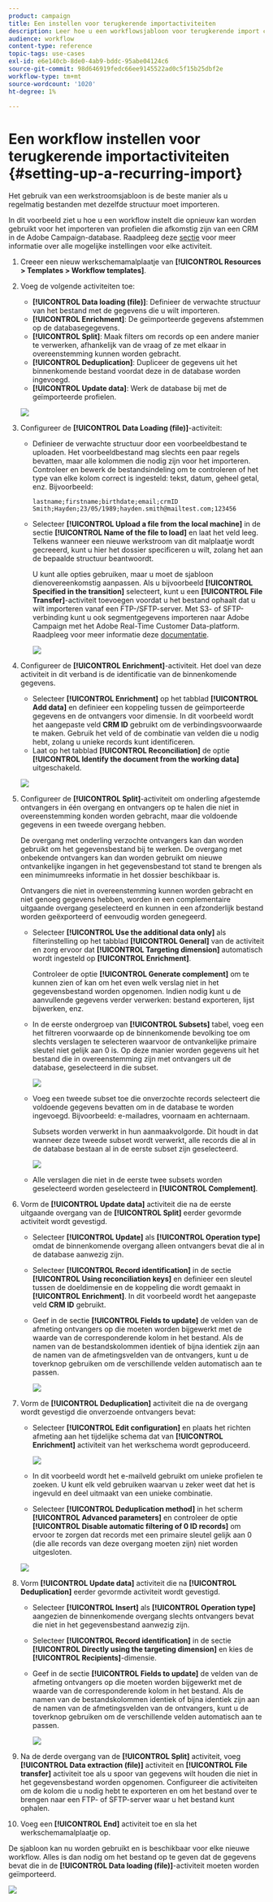 ```yaml
---
product: campaign
title: Een instellen voor terugkerende importactiviteiten
description: Leer hoe u een workflowsjabloon voor terugkerende import configureert.
audience: workflow
content-type: reference
topic-tags: use-cases
exl-id: e6e140cb-8de0-4ab9-bddc-95abe04124c6
source-git-commit: 98d646919fedc66ee9145522ad0c5f15b25dbf2e
workflow-type: tm+mt
source-wordcount: '1020'
ht-degree: 1%

---
```


# Een workflow instellen voor terugkerende importactiviteiten {#setting-up-a-recurring-import}

Het gebruik van een werkstroomsjabloon is de beste manier als u regelmatig bestanden met dezelfde structuur moet importeren.

In dit voorbeeld ziet u hoe u een workflow instelt die opnieuw kan worden gebruikt voor het importeren van profielen die afkomstig zijn van een CRM in de Adobe Campaign-database. Raadpleeg deze [sectie](../../workflow/using/about-activities.md) voor meer informatie over alle mogelijke instellingen voor elke activiteit.

1. Creeer een nieuw werkschemamalplaatje van **[!UICONTROL Resources > Templates > Workflow templates]**.
1. Voeg de volgende activiteiten toe:

   * **[!UICONTROL Data loading (file)]**: Definieer de verwachte structuur van het bestand met de gegevens die u wilt importeren.
   * **[!UICONTROL Enrichment]**: De geïmporteerde gegevens afstemmen op de databasegegevens.
   * **[!UICONTROL Split]**: Maak filters om records op een andere manier te verwerken, afhankelijk van de vraag of ze met elkaar in overeenstemming kunnen worden gebracht.
   * **[!UICONTROL Deduplication]**: Dupliceer de gegevens uit het binnenkomende bestand voordat deze in de database worden ingevoegd.
   * **[!UICONTROL Update data]**: Werk de database bij met de geïmporteerde profielen.

   ![](assets/import_template_example0.png)

1. Configureer de **[!UICONTROL Data Loading (file)]**-activiteit:

   * Definieer de verwachte structuur door een voorbeeldbestand te uploaden. Het voorbeeldbestand mag slechts een paar regels bevatten, maar alle kolommen die nodig zijn voor het importeren. Controleer en bewerk de bestandsindeling om te controleren of het type van elke kolom correct is ingesteld: tekst, datum, geheel getal, enz. Bijvoorbeeld:

      ```
      lastname;firstname;birthdate;email;crmID
      Smith;Hayden;23/05/1989;hayden.smith@mailtest.com;123456
      ```

   * Selecteer **[!UICONTROL Upload a file from the local machine]** in de sectie **[!UICONTROL Name of the file to load]** en laat het veld leeg. Telkens wanneer een nieuwe werkstroom van dit malplaatje wordt gecreeerd, kunt u hier het dossier specificeren u wilt, zolang het aan de bepaalde structuur beantwoordt.

      U kunt alle opties gebruiken, maar u moet de sjabloon dienovereenkomstig aanpassen. Als u bijvoorbeeld **[!UICONTROL Specified in the transition]** selecteert, kunt u een **[!UICONTROL File Transfer]**-activiteit toevoegen voordat u het bestand ophaalt dat u wilt importeren vanaf een FTP-/SFTP-server. Met S3- of SFTP-verbinding kunt u ook segmentgegevens importeren naar Adobe Campaign met het Adobe Real-Time Customer Data-platform. Raadpleeg voor meer informatie deze [documentatie](https://experienceleague.adobe.com/docs/experience-platform/destinations/catalog/email-marketing/adobe-campaign.html).

      ![](assets/import_template_example1.png)

1. Configureer de **[!UICONTROL Enrichment]**-activiteit. Het doel van deze activiteit in dit verband is de identificatie van de binnenkomende gegevens.

   * Selecteer **[!UICONTROL Enrichment]** op het tabblad **[!UICONTROL Add data]** en definieer een koppeling tussen de geïmporteerde gegevens en de ontvangers voor dimensie. In dit voorbeeld wordt het aangepaste veld **CRM ID** gebruikt om de verbindingsvoorwaarde te maken. Gebruik het veld of de combinatie van velden die u nodig hebt, zolang u unieke records kunt identificeren.
   * Laat op het tabblad **[!UICONTROL Reconciliation]** de optie **[!UICONTROL Identify the document from the working data]** uitgeschakeld.

   ![](assets/import_template_example2.png)

1. Configureer de **[!UICONTROL Split]**-activiteit om onderling afgestemde ontvangers in één overgang en ontvangers op te halen die niet in overeenstemming konden worden gebracht, maar die voldoende gegevens in een tweede overgang hebben.

   De overgang met onderling verzochte ontvangers kan dan worden gebruikt om het gegevensbestand bij te werken. De overgang met onbekende ontvangers kan dan worden gebruikt om nieuwe ontvankelijke ingangen in het gegevensbestand tot stand te brengen als een minimumreeks informatie in het dossier beschikbaar is.

   Ontvangers die niet in overeenstemming kunnen worden gebracht en niet genoeg gegevens hebben, worden in een complementaire uitgaande overgang geselecteerd en kunnen in een afzonderlijk bestand worden geëxporteerd of eenvoudig worden genegeerd.

   * Selecteer **[!UICONTROL Use the additional data only]** als filterinstelling op het tabblad **[!UICONTROL General]** van de activiteit en zorg ervoor dat **[!UICONTROL Targeting dimension]** automatisch wordt ingesteld op **[!UICONTROL Enrichment]**.

      Controleer de optie **[!UICONTROL Generate complement]** om te kunnen zien of kan om het even welk verslag niet in het gegevensbestand worden opgenomen. Indien nodig kunt u de aanvullende gegevens verder verwerken: bestand exporteren, lijst bijwerken, enz.

   * In de eerste ondergroep van **[!UICONTROL Subsets]** tabel, voeg een het filtreren voorwaarde op de binnenkomende bevolking toe om slechts verslagen te selecteren waarvoor de ontvankelijke primaire sleutel niet gelijk aan 0 is. Op deze manier worden gegevens uit het bestand die in overeenstemming zijn met ontvangers uit de database, geselecteerd in die subset.

      ![](assets/import_template_example3.png)

   * Voeg een tweede subset toe die onverzochte records selecteert die voldoende gegevens bevatten om in de database te worden ingevoegd. Bijvoorbeeld: e-mailadres, voornaam en achternaam.

      Subsets worden verwerkt in hun aanmaakvolgorde. Dit houdt in dat wanneer deze tweede subset wordt verwerkt, alle records die al in de database bestaan al in de eerste subset zijn geselecteerd.

      ![](assets/import_template_example3_2.png)

   * Alle verslagen die niet in de eerste twee subsets worden geselecteerd worden geselecteerd in **[!UICONTROL Complement]**.

1. Vorm de **[!UICONTROL Update data]** activiteit die na de eerste uitgaande overgang van de **[!UICONTROL Split]** eerder gevormde activiteit wordt gevestigd.

   * Selecteer **[!UICONTROL Update]** als **[!UICONTROL Operation type]** omdat de binnenkomende overgang alleen ontvangers bevat die al in de database aanwezig zijn.
   * Selecteer **[!UICONTROL Record identification]** in de sectie **[!UICONTROL Using reconciliation keys]** en definieer een sleutel tussen de doeldimensie en de koppeling die wordt gemaakt in **[!UICONTROL Enrichment]**. In dit voorbeeld wordt het aangepaste veld **CRM ID** gebruikt.
   * Geef in de sectie **[!UICONTROL Fields to update]** de velden van de afmeting ontvangers op die moeten worden bijgewerkt met de waarde van de corresponderende kolom in het bestand. Als de namen van de bestandskolommen identiek of bijna identiek zijn aan de namen van de afmetingsvelden van de ontvangers, kunt u de toverknop gebruiken om de verschillende velden automatisch aan te passen.

      ![](assets/import_template_example6.png)

1. Vorm de **[!UICONTROL Deduplication]** activiteit die na de overgang wordt gevestigd die onverzoende ontvangers bevat:

   * Selecteer **[!UICONTROL Edit configuration]** en plaats het richten afmeting aan het tijdelijke schema dat van **[!UICONTROL Enrichment]** activiteit van het werkschema wordt geproduceerd.

      ![](assets/import_template_example4.png)

   * In dit voorbeeld wordt het e-mailveld gebruikt om unieke profielen te zoeken. U kunt elk veld gebruiken waarvan u zeker weet dat het is ingevuld en deel uitmaakt van een unieke combinatie.
   * Selecteer **[!UICONTROL Deduplication method]** in het scherm **[!UICONTROL Advanced parameters]** en controleer de optie **[!UICONTROL Disable automatic filtering of 0 ID records]** om ervoor te zorgen dat records met een primaire sleutel gelijk aan 0 (die alle records van deze overgang moeten zijn) niet worden uitgesloten.

   ![](assets/import_template_example7.png)

1. Vorm **[!UICONTROL Update data]** activiteit die na **[!UICONTROL Deduplication]** eerder gevormde activiteit wordt gevestigd.

   * Selecteer **[!UICONTROL Insert]** als **[!UICONTROL Operation type]** aangezien de binnenkomende overgang slechts ontvangers bevat die niet in het gegevensbestand aanwezig zijn.
   * Selecteer **[!UICONTROL Record identification]** in de sectie **[!UICONTROL Directly using the targeting dimension]** en kies de **[!UICONTROL Recipients]**-dimensie.
   * Geef in de sectie **[!UICONTROL Fields to update]** de velden van de afmeting ontvangers op die moeten worden bijgewerkt met de waarde van de corresponderende kolom in het bestand. Als de namen van de bestandskolommen identiek of bijna identiek zijn aan de namen van de afmetingsvelden van de ontvangers, kunt u de toverknop gebruiken om de verschillende velden automatisch aan te passen.

      ![](assets/import_template_example8.png)

1. Na de derde overgang van de **[!UICONTROL Split]** activiteit, voeg **[!UICONTROL Data extraction (file)]** activiteit en **[!UICONTROL File transfer]** activiteit toe als u spoor van gegevens wilt houden die niet in het gegevensbestand worden opgenomen. Configureer die activiteiten om de kolom die u nodig hebt te exporteren en om het bestand over te brengen naar een FTP- of SFTP-server waar u het bestand kunt ophalen.
1. Voeg een **[!UICONTROL End]** activiteit toe en sla het werkschemamalplaatje op.

De sjabloon kan nu worden gebruikt en is beschikbaar voor elke nieuwe workflow. Alles is dan nodig om het bestand op te geven dat de gegevens bevat die in de **[!UICONTROL Data loading (file)]**-activiteit moeten worden geïmporteerd.

![](assets/import_template_example9.png)
